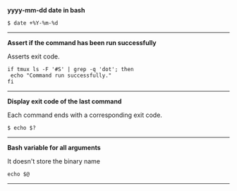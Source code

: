 **yyyy-mm-dd date in bash**

`$ date +%Y-%m-%d`

---

**Assert if the command has been run successfully**

Asserts exit code.

```
if tmux ls -F '#S' | grep -q 'dot'; then
 echo "Command run successfully."
fi
```

---

**Display exit code of the last command**

Each command ends with a corresponding exit code.

`$ echo $?`

---

**Bash variable for all arguments**

It doesn't store the binary name

```
echo $@
```

---
